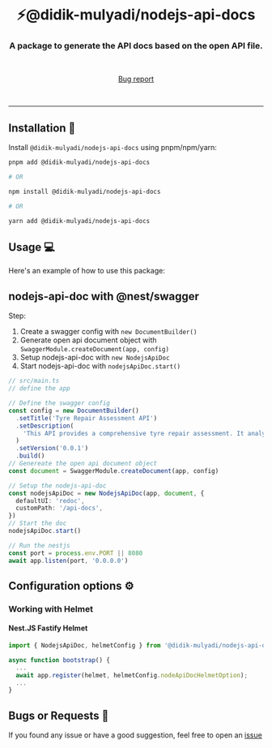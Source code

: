<h1 align="center" style="border-bottom: none;">⚡️@didik-mulyadi/nodejs-api-docs</h1>
<h3 align="center">A package to generate the API docs based on the open API file.</h3>
<br />
<p align="center">
  <p align="center">
    <a href="https://github.com/didikmulyadi/npm-package-creator/issues/new">Bug report</a>
  </p>
</p>
<br />
<hr />

## Installation 🚀

Install `@didik-mulyadi/nodejs-api-docs` using pnpm/npm/yarn:

```bash
pnpm add @didik-mulyadi/nodejs-api-docs

# OR

npm install @didik-mulyadi/nodejs-api-docs

# OR

yarn add @didik-mulyadi/nodejs-api-docs
```

## Usage 💻

Here's an example of how to use this package:

## nodejs-api-doc with @nest/swagger

Step:

1. Create a swagger config with `new DocumentBuilder()`
2. Generate open api document object with `SwaggerModule.createDocument(app, config)`
3. Setup nodejs-api-doc with `new NodejsApiDoc`
4. Start nodejs-api-doc with `nodejsApiDoc.start()`

```typescript
// src/main.ts
// define the app

// Define the swagger config
const config = new DocumentBuilder()
  .setTitle('Tyre Repair Assessment API')
  .setDescription(
    'This API provides a comprehensive tyre repair assessment. It analyzes the condition of a tyre and provides recommendations for repair or replacement based on a variety of factors, such as tread depth, punctures, and wear patterns.'
  )
  .setVersion('0.0.1')
  .build()
// Genereate the open api document object
const document = SwaggerModule.createDocument(app, config)

// Setup the nodejs-api-doc
const nodejsApiDoc = new NodejsApiDoc(app, document, {
  defaultUI: 'redoc',
  customPath: '/api-docs',
})
// Start the doc
nodejsApiDoc.start()

// Run the nestjs
const port = process.env.PORT || 8080
await app.listen(port, '0.0.0.0')
```

## Configuration options ⚙️

### Working with Helmet

#### Nest.JS Fastify Helmet

```typescript
import { NodejsApiDoc, helmetConfig } from '@didik-mulyadi/nodejs-api-doc';

async function bootstrap() {
  ...
  await app.register(helmet, helmetConfig.nodeApiDocHelmetOption);
  ...
}
```

## Bugs or Requests 🐛

If you found any issue or have a good suggestion, feel free to open an [issue](https://github.com/didikmulyadi/npm-package-creator/issues/new)
